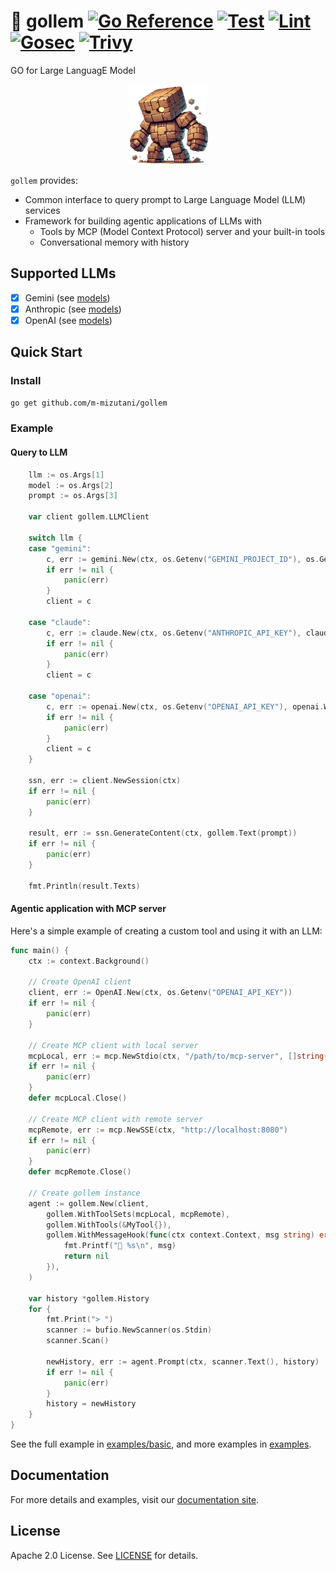 # 🤖 gollem [![Go Reference](https://pkg.go.dev/badge/github.com/m-mizutani/gollem.svg)](https://pkg.go.dev/github.com/m-mizutani/gollem) [![Test](https://github.com/m-mizutani/gollem/actions/workflows/test.yml/badge.svg)](https://github.com/m-mizutani/gollem/actions/workflows/test.yml) [![Lint](https://github.com/m-mizutani/gollem/actions/workflows/lint.yml/badge.svg)](https://github.com/m-mizutani/gollem/actions/workflows/lint.yml) [![Gosec](https://github.com/m-mizutani/gollem/actions/workflows/gosec.yml/badge.svg)](https://github.com/m-mizutani/gollem/actions/workflows/gosec.yml) [![Trivy](https://github.com/m-mizutani/gollem/actions/workflows/trivy.yml/badge.svg)](https://github.com/m-mizutani/gollem/actions/workflows/trivy.yml)

GO for Large LanguagE Model

<p align="center">
  <img src="./doc/images/logo.png" height="128" />
</p>


`gollem` provides:
- Common interface to query prompt to Large Language Model (LLM) services
- Framework for building agentic applications of LLMs with
  - Tools by MCP (Model Context Protocol) server and your built-in tools
  - Conversational memory with history

## Supported LLMs

- [x] Gemini (see [models](https://ai.google.dev/gemini-api/docs/models?hl=ja))
- [x] Anthropic (see [models](https://docs.anthropic.com/en/docs/about-claude/models/all-models))
- [x] OpenAI (see [models](https://platform.openai.com/docs/models))

## Quick Start

### Install

```bash
go get github.com/m-mizutani/gollem
```

### Example

#### Query to LLM

```go
	llm := os.Args[1]
	model := os.Args[2]
	prompt := os.Args[3]

	var client gollem.LLMClient

	switch llm {
	case "gemini":
		c, err := gemini.New(ctx, os.Getenv("GEMINI_PROJECT_ID"), os.Getenv("GEMINI_LOCATION"), gemini.WithModel(model))
		if err != nil {
			panic(err)
		}
		client = c

	case "claude":
		c, err := claude.New(ctx, os.Getenv("ANTHROPIC_API_KEY"), claude.WithModel(model))
		if err != nil {
			panic(err)
		}
		client = c

	case "openai":
		c, err := openai.New(ctx, os.Getenv("OPENAI_API_KEY"), openai.WithModel(model))
		if err != nil {
			panic(err)
		}
		client = c
	}

	ssn, err := client.NewSession(ctx)
	if err != nil {
		panic(err)
	}

	result, err := ssn.GenerateContent(ctx, gollem.Text(prompt))
	if err != nil {
		panic(err)
	}

	fmt.Println(result.Texts)
```

#### Agentic application with MCP server

Here's a simple example of creating a custom tool and using it with an LLM:

```go
func main() {
	ctx := context.Background()

	// Create OpenAI client
	client, err := OpenAI.New(ctx, os.Getenv("OPENAI_API_KEY"))
	if err != nil {
		panic(err)
	}

	// Create MCP client with local server
	mcpLocal, err := mcp.NewStdio(ctx, "/path/to/mcp-server", []string{}, mcp.WithEnvVars([]string{"MCP_ENV=test"}))
	if err != nil {
		panic(err)
	}
	defer mcpLocal.Close()

	// Create MCP client with remote server
	mcpRemote, err := mcp.NewSSE(ctx, "http://localhost:8080")
	if err != nil {
		panic(err)
	}
	defer mcpRemote.Close()

	// Create gollem instance
	agent := gollem.New(client,
		gollem.WithToolSets(mcpLocal, mcpRemote),
		gollem.WithTools(&MyTool{}),
		gollem.WithMessageHook(func(ctx context.Context, msg string) error {
			fmt.Printf("🤖 %s\n", msg)
			return nil
		}),
	)

	var history *gollem.History
	for {
		fmt.Print("> ")
		scanner := bufio.NewScanner(os.Stdin)
		scanner.Scan()

		newHistory, err := agent.Prompt(ctx, scanner.Text(), history)
		if err != nil {
			panic(err)
		}
		history = newHistory
	}
}
```

See the full example in [examples/basic](https://github.com/m-mizutani/gollem/tree/main/examples/basic), and more examples in [examples](https://github.com/m-mizutani/gollem/tree/main/examples).

## Documentation

For more details and examples, visit our [documentation site](https://github.com/m-mizutani/gollem/tree/main/doc).

## License

Apache 2.0 License. See [LICENSE](LICENSE) for details.